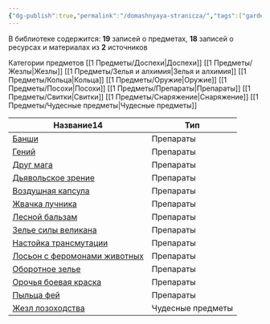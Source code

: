 ```yaml
---
{"dg-publish":true,"permalink":"/domashnyaya-stranicza/","tags":["gardenEntry"]}
---
```


В библиотеке содержится:
<span><span><b>19</b> записей о предметах, <b>18</b> записей о ресурсах и материалах из <b>2</b> источников</span></span>

Категории предметов
	[[1 Предметы/Доспехи\|Доспехи]]
	[[1 Предметы/Жезлы\|Жезлы]]
	[[1 Предметы/Зелья и алхимия\|Зелья и алхимия]]
	[[1 Предметы/Кольца\|Кольца]]
	[[1 Предметы/Оружие\|Оружие]]
	[[1 Предметы/Посохи\|Посохи]]
	[[1 Предметы/Препараты\|Препараты]]
	[[1 Предметы/Свитки\|Свитки]]
	[[1 Предметы/Снаряжение\|Снаряжение]]
	[[1 Предметы/Чудесные предметы\|Чудесные предметы]]

<div><table class="dataview table-view-table"><thead class="table-view-thead"><tr class="table-view-tr-header"><th class="table-view-th"><span>Название</span><span class="dataview small-text">14</span></th><th class="table-view-th"><span>Тип</span></th></tr></thead><tbody class="table-view-tbody"><tr><td><span><a data-tooltip-position="top" aria-label="1 Предметы/Препараты/Банши.md" data-href="1 Предметы/Препараты/Банши.md" href="1 Предметы/Препараты/Банши.md" class="internal-link" target="_blank" rel="noopener">Банши</a></span></td><td><span>Препараты</span></td></tr><tr><td><span><a data-tooltip-position="top" aria-label="1 Предметы/Препараты/Гений.md" data-href="1 Предметы/Препараты/Гений.md" href="1 Предметы/Препараты/Гений.md" class="internal-link" target="_blank" rel="noopener">Гений</a></span></td><td><span>Препараты</span></td></tr><tr><td><span><a data-tooltip-position="top" aria-label="1 Предметы/Препараты/Друг мага.md" data-href="1 Предметы/Препараты/Друг мага.md" href="1 Предметы/Препараты/Друг мага.md" class="internal-link" target="_blank" rel="noopener">Друг мага</a></span></td><td><span>Препараты</span></td></tr><tr><td><span><a data-tooltip-position="top" aria-label="1 Предметы/Препараты/Дьявольское зрение.md" data-href="1 Предметы/Препараты/Дьявольское зрение.md" href="1 Предметы/Препараты/Дьявольское зрение.md" class="internal-link" target="_blank" rel="noopener">Дьявольское зрение</a></span></td><td><span>Препараты</span></td></tr><tr><td><span><a data-tooltip-position="top" aria-label="1 Предметы/Препараты/Воздушная капсула.md" data-href="1 Предметы/Препараты/Воздушная капсула.md" href="1 Предметы/Препараты/Воздушная капсула.md" class="internal-link" target="_blank" rel="noopener">Воздушная капсула</a></span></td><td><span>Препараты</span></td></tr><tr><td><span><a data-tooltip-position="top" aria-label="1 Предметы/Препараты/Жвачка лучника.md" data-href="1 Предметы/Препараты/Жвачка лучника.md" href="1 Предметы/Препараты/Жвачка лучника.md" class="internal-link" target="_blank" rel="noopener">Жвачка лучника</a></span></td><td><span>Препараты</span></td></tr><tr><td><span><a data-tooltip-position="top" aria-label="1 Предметы/Препараты/Лесной бальзам.md" data-href="1 Предметы/Препараты/Лесной бальзам.md" href="1 Предметы/Препараты/Лесной бальзам.md" class="internal-link" target="_blank" rel="noopener">Лесной бальзам</a></span></td><td><span>Препараты</span></td></tr><tr><td><span><a data-tooltip-position="top" aria-label="1 Предметы/Препараты/Зелье силы великана.md" data-href="1 Предметы/Препараты/Зелье силы великана.md" href="1 Предметы/Препараты/Зелье силы великана.md" class="internal-link" target="_blank" rel="noopener">Зелье силы великана</a></span></td><td><span>Препараты</span></td></tr><tr><td><span><a data-tooltip-position="top" aria-label="1 Предметы/Препараты/Настойка трансмутации.md" data-href="1 Предметы/Препараты/Настойка трансмутации.md" href="1 Предметы/Препараты/Настойка трансмутации.md" class="internal-link" target="_blank" rel="noopener">Настойка трансмутации</a></span></td><td><span>Препараты</span></td></tr><tr><td><span><a data-tooltip-position="top" aria-label="1 Предметы/Препараты/Лосьон с феромонами животных.md" data-href="1 Предметы/Препараты/Лосьон с феромонами животных.md" href="1 Предметы/Препараты/Лосьон с феромонами животных.md" class="internal-link" target="_blank" rel="noopener">Лосьон с феромонами животных</a></span></td><td><span>Препараты</span></td></tr><tr><td><span><a data-tooltip-position="top" aria-label="1 Предметы/Препараты/Оборотное зелье.md" data-href="1 Предметы/Препараты/Оборотное зелье.md" href="1 Предметы/Препараты/Оборотное зелье.md" class="internal-link" target="_blank" rel="noopener">Оборотное зелье</a></span></td><td><span>Препараты</span></td></tr><tr><td><span><a data-tooltip-position="top" aria-label="1 Предметы/Препараты/Орочья боевая краска.md" data-href="1 Предметы/Препараты/Орочья боевая краска.md" href="1 Предметы/Препараты/Орочья боевая краска.md" class="internal-link" target="_blank" rel="noopener">Орочья боевая краска</a></span></td><td><span>Препараты</span></td></tr><tr><td><span><a data-tooltip-position="top" aria-label="1 Предметы/Препараты/Пыльца фей.md" data-href="1 Предметы/Препараты/Пыльца фей.md" href="1 Предметы/Препараты/Пыльца фей.md" class="internal-link" target="_blank" rel="noopener">Пыльца фей</a></span></td><td><span>Препараты</span></td></tr><tr><td><span><a data-tooltip-position="top" aria-label="1 Предметы/Чудесные предметы/Жезл лозоходства.md" data-href="1 Предметы/Чудесные предметы/Жезл лозоходства.md" href="1 Предметы/Чудесные предметы/Жезл лозоходства.md" class="internal-link" target="_blank" rel="noopener">Жезл лозоходства</a></span></td><td><span>Чудесные предметы</span></td></tr></tbody></table></div>